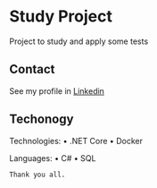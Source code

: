 # Study Project

Project to study and apply some tests

## Contact

 See my profile in [Linkedin](https://www.linkedin.com/in/bruno-gouveia-schoola-795b8b21/?locale=en_US) 


## Techonogy

Technologies:
• .NET Core
• Docker
<!--
• RabbitMQ
-->

Languages:
• C#
• SQL

```
Thank you all.

